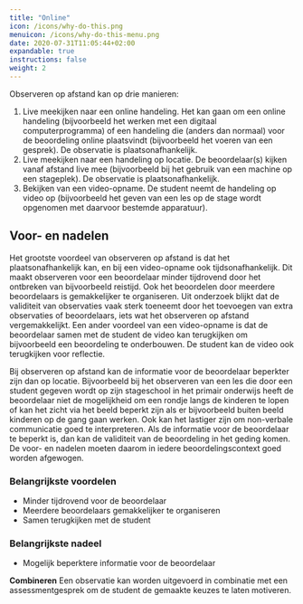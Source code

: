 ```yaml
---
title: "Online"
icon: /icons/why-do-this.png
menuicon: /icons/why-do-this-menu.png
date: 2020-07-31T11:05:44+02:00
expandable: true
instructions: false
weight: 2
---
```


Observeren op afstand kan op drie manieren:

1. Live meekijken naar een online handeling. Het kan gaan om een online handeling (bijvoorbeeld het werken met een digitaal computerprogramma) of een handeling die (anders dan normaal) voor de beoordeling online plaatsvindt (bijvoorbeeld het voeren van een gesprek). De observatie is plaatsonafhankelijk.
2. Live meekijken naar een handeling op locatie. De beoordelaar(s) kijken vanaf afstand live mee (bijvoorbeeld bij het gebruik van een machine op een stageplek). De observatie is plaatsonafhankelijk. 
3. Bekijken van een video-opname. De student neemt de handeling op video op (bijvoorbeeld het geven van een les op de stage wordt opgenomen met daarvoor bestemde apparatuur).

## Voor- en nadelen

Het grootste voordeel van observeren op afstand is dat het plaatsonafhankelijk kan, en bij een video-opname ook tijdsonafhankelijk. Dit maakt observeren voor een beoordelaar minder tijdrovend door het ontbreken van bijvoorbeeld reistijd. Ook het beoordelen door meerdere beoordelaars is gemakkelijker te organiseren. Uit onderzoek blijkt dat de validiteit van observaties vaak sterk toeneemt door het toevoegen van extra observaties of beoordelaars, iets wat het observeren op afstand vergemakkelijkt. 
Een ander voordeel van een video-opname is dat de beoordelaar samen met de student de video kan terugkijken om bijvoorbeeld een beoordeling te onderbouwen. De student kan de video ook terugkijken voor reflectie.

Bij observeren op afstand kan de informatie voor de beoordelaar beperkter zijn dan op locatie. Bijvoorbeeld bij het observeren van een les die door een student gegeven wordt op zijn stageschool in het primair onderwijs heeft de beoordelaar niet de mogelijkheid om een rondje langs de kinderen te lopen of kan het zicht via het beeld beperkt zijn als er bijvoorbeeld buiten beeld kinderen op de gang gaan werken. Ook kan het lastiger zijn om non-verbale communicatie goed te interpreteren. Als de informatie voor de beoordelaar te beperkt is, dan kan de validiteit van de beoordeling in het geding komen. De voor- en nadelen moeten daarom in iedere beoordelingscontext goed worden afgewogen.  

### Belangrijkste voordelen	

* Minder tijdrovend voor de beoordelaar
* Meerdere beoordelaars gemakkelijker te organiseren 
* Samen terugkijken met de student

### Belangrijkste nadeel

* Mogelijk beperktere informatie voor de beoordelaar

**Combineren** Een observatie kan worden uitgevoerd in combinatie met een assessmentgesprek om de student de gemaakte keuzes te laten motiveren. 
